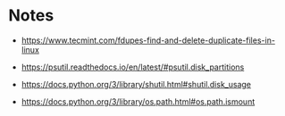 # Notes

* https://www.tecmint.com/fdupes-find-and-delete-duplicate-files-in-linux

* https://psutil.readthedocs.io/en/latest/#psutil.disk_partitions
* https://docs.python.org/3/library/shutil.html#shutil.disk_usage
* https://docs.python.org/3/library/os.path.html#os.path.ismount
